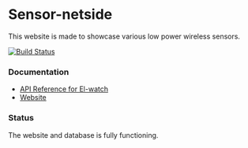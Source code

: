 # Sensor-netside

This website is made to showcase various low power wireless sensors.

[![Build Status](https://travis-ci.org/EliasL/Sensor-website.svg?branch=master)](https://travis-ci.org/EliasL/Sensor-website)

### Documentation

* [API Reference for El-watch](https://neuron.el-watch.com/static/neuron_api.pdf)
* [Website](https://lowpowersensor.tk)

### Status

The website and database is fully functioning.
